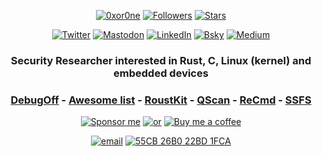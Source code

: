 
<p align="center"> 
    <a href="https://github.com/0xor0ne"><img alt="0xor0ne" src="https://komarev.com/ghpvc/?username=0xor0ne"></a>
    <a href="https://github.com/0xor0ne?tab=followers"><img alt="Followers" src="https://img.shields.io/github/followers/0xor0ne?color=4C1&logo=github"></a>
    <a href="https://github.com/0xor0ne?tab=repositories"><img alt="Stars" src="https://img.shields.io/github/stars/0xor0ne"></a>
</p> 

<p align="center"> 
    <a href="https://twitter.com/0xor0ne"><img alt="Twitter" src="https://img.shields.io/badge/Twitter-1DA1F2?style=for-the-badge&logo=twitter&logoColor=white"></a>
    <a href="https://infosec.exchange/@0xor0ne"><img alt="Mastodon" src="https://img.shields.io/badge/Mastodon-6364FF?style=for-the-badge&logo=Mastodon&logoColor=white"></a>
    <a href="https://www.linkedin.com/in/nfacchi/en" target="_blank"><img alt="LinkedIn" src="https://img.shields.io/badge/Linkedin-0077B5?style=for-the-badge&logo=Linkedin&logoColor=white"></a>
    <a href="https://bsky.app/profile/0xor0ne.bsky.social"><img alt="Bsky" src="https://img.shields.io/badge/Bluesky-2D68F5?style=for-the-badge&logo=Bluesky&logoColor=white"></a>
    <a href="https://medium.com/@0xor0ne"><img alt="Medium" src="https://img.shields.io/badge/Medium-50565D?style=for-the-badge&logo=medium&logoColor=white"></a>
</p> 

<h3 align="center"> 
Security Researcher interested in Rust, C, Linux (kernel) and embedded devices
</h3>

<h3 align="center"> 
<a href="https://github.com/0xor0ne/debugoff">DebugOff</a>
-
<a href="https://github.com/0xor0ne/awesome-list">Awesome list</a>
-
<a href="https://github.com/0xor0ne/RoustKit">RoustKit</a>
-
<a href="https://github.com/0xor0ne/qscan">QScan</a>
-
<a href="https://github.com/0xor0ne/recmd">ReCmd</a>
-
<a href="https://github.com/0xor0ne/ssfs">SSFS</a>
</h3>

<p align="center"> 
    <a href="https://github.com/sponsors/0xor0ne?frequency=recurring"><img alt="Sponsor me" src="https://img.shields.io/badge/Become a Sponsor-30363D?style=flat-square&logo=GitHub-Sponsors&logoColor=#white"></a>
    <a href="https://github.com/sponsors/0xor0ne?frequency=one-time"><img alt="or" src="https://img.shields.io/badge/or-FF0000?style=flat-square&logoColor=#Red"></a>
    <a href="https://www.buymeacoffee.com/0xor0neE"><img alt="Buy me a coffee" src="https://img.shields.io/badge/Buy_Me_A_Coffee-FFDD00?style=flat-square&logo=buy-me-a-coffee&logoColor=black"></a>
</p> 

<p align="center"> 
    <a href="mailto:0xor0ne@gmail.com" target="_blank"><img alt="email" src="https://img.shields.io/badge/Gmail-D14836?style=flat-square&logo=gmail&logoColor=white"></a>
    <a href="https://keys.openpgp.org/vks/v1/by-fingerprint/BAC49FE3A714464FA7C8EDB855CB26B022BD1FCA" target="_blank"><img alt="55CB 26B0 22BD 1FCA" src="https://img.shields.io/badge/PGP Key-4A0?style=flat-square&logo=GNU Privacy Guard&logoColor=FFFFFF"></a>
</p> 
